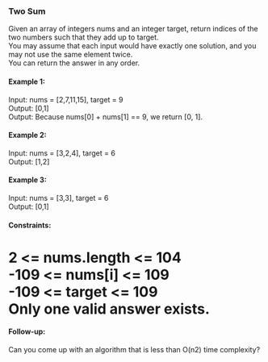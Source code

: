 ### Two Sum

Given an array of integers nums and an integer target, return indices of the two numbers such that they add up to target.  
You may assume that each input would have exactly one solution, and you may not use the same element twice.  
You can return the answer in any order.  

#### Example 1:
Input: nums = [2,7,11,15], target = 9  
Output: [0,1]  
Output: Because nums[0] + nums[1] == 9, we return [0, 1].  

#### Example 2:
Input: nums = [3,2,4], target = 6  
Output: [1,2]  

#### Example 3:
Input: nums = [3,3], target = 6  
Output: [0,1]  

#### Constraints:
2 <= nums.length <= 104  
-109 <= nums[i] <= 109  
-109 <= target <= 109  
Only one valid answer exists.  
=======

#### Follow-up:
Can you come up with an algorithm that is less than O(n2) time complexity?  
